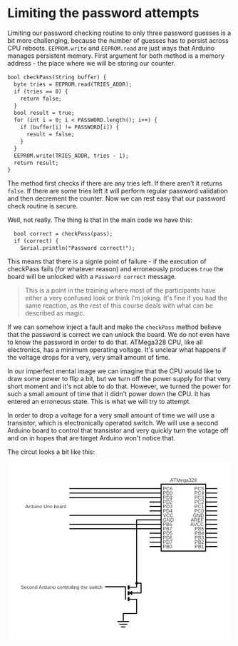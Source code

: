 # Limiting the password attempts
Limiting our password checking routine to only three password guesses is a bit more challenging, because the number of guesses has to persist across CPU reboots. `EEPROM.write` and `EEPROM.read` are just ways that Arduino manages persistent memory. First argument for both method is a memory address - the place where we will be storing our counter.

```
bool checkPass(String buffer) {
  byte tries = EEPROM.read(TRIES_ADDR);
  if (tries == 0) {
    return false;
  }
  bool result = true;
  for (int i = 0; i < PASSWORD.length(); i++) {
    if (buffer[i] != PASSWORD[i]) {
      result = false;
    }
  }
  EEPROM.write(TRIES_ADDR, tries - 1);
  return result;
}
```

The method first checks if there are any tries left. If there aren't it returns `false`. If there are some tries left it will perform regular password validation and then decrement the counter. Now we can rest easy that our password check routine is secure.

Well, not really. The thing is that in the main code we have this:

```
  bool correct = checkPass(pass);
  if (correct) {
    Serial.println("Password correct!");
```

This means that there is a signle point of failure - if the execution of checkPass fails (for whatever reason) and erroneously produces `true` the board will be unlocked with a `Password correct` message.

> This is a point in the training where most of the participants have either a very confused look or think I'm joking. It's fine if you had the same reaction, as the rest of this course deals with what can be described as magic.

If we can somehow inject a fault and make the `checkPass` method believe that the password is correct we can unlock the board. We do not even have to know the password in order to do that. ATMega328 CPU, like all electronics, has a minimum operating voltage. It's unclear what happens if the voltage drops for a very, very small amount of time.

In our imperfect mental image we can imagine that the CPU would like to draw some power to flip a bit, but we turn off the power supply for that very short moment and it's not able to do that. However, we turned the power for such a small amount of time that it didn't power down the CPU. It has entered an erroneous state. This is what we will try to attempt.

In order to drop a voltage for a very small amount of time we will use a transistor, which is electronically operated switch. We will use a second Arduino board to control that transistor and very quickly turn the votage off and on in hopes that are target Arduino won't notice that.

The circut looks a bit like this:

![Voltage fault injection circuit](assets/fault-injection-circuit.png)



